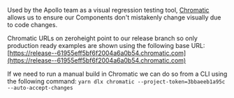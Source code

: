 Used by the Apollo team as a visual regression testing tool, [Chromatic](https://www.chromatic.com/) allows us to ensure our Components don't mistakenly change visually due to code changes.

Chromatic URLs on zeroheight point to our release branch so only production ready examples are shown using the following base URL:
[https://release--61955eff5bf6f2004a6a0b54.chromatic.com](https://release--61955eff5bf6f2004a6a0b54.chromatic.com)

If we need to run a manual build in Chromatic we can do so from a CLI using the following command:
`yarn dlx chromatic --project-token=3bbaeeb1a95c --auto-accept-changes`